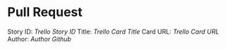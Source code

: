 # Pull Request

Story ID: *Trello Story ID*
Title: *Trello Card Title*
Card URL: *Trello Card URL*
Author: *Author Github*
